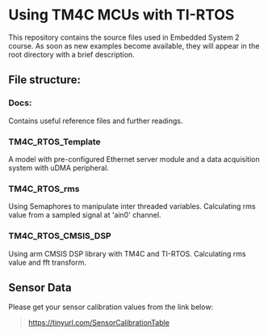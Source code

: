 # Using TM4C MCUs with TI-RTOS
This repository contains the source files used in Embedded System 2 course. 
As soon as new examples become available, they will appear in the root directory with a brief description.

## File structure:
 ### Docs: 
  Contains useful reference files and further readings.
 
 ### TM4C_RTOS_Template 
  A model with pre-configured Ethernet server module and a data acquisition system with uDMA peripheral.

 ### TM4C_RTOS_rms
  Using Semaphores to manipulate inter threaded variables. 
  Calculating rms value from a sampled signal at 'ain0' channel.
  
  ### TM4C_RTOS_CMSIS_DSP
   Using arm CMSIS DSP library with TM4C and TI-RTOS.
   Calculating rms value and fft transform.
  
## Sensor Data
 Please get your sensor calibration values from the link below:
 > https://tinyurl.com/SensorCalibrationTable
 
 
